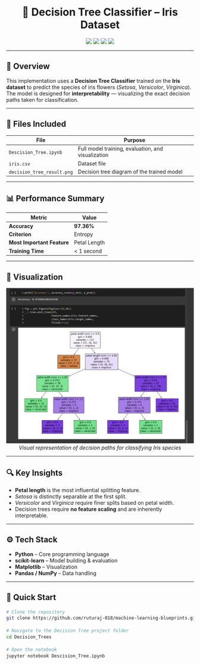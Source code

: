 <h1 align="center">🌳 Decision Tree Classifier – Iris Dataset</h1>

<p align="center">
  <img src="https://img.shields.io/badge/Algorithm-Decision%20Tree-2E8B57?style=for-the-badge&logo=scikitlearn&logoColor=white" />
  <img src="https://img.shields.io/badge/Dataset-Iris-4682B4?style=for-the-badge" />
  <img src="https://img.shields.io/badge/Language-Python-FFD43B?style=for-the-badge&logo=python&logoColor=black" />
  <img src="https://img.shields.io/badge/Accuracy-97.36%25-darkgreen?style=for-the-badge" />
</p>

---

## 🧠 Overview

This implementation uses a **Decision Tree Classifier** trained on the **Iris dataset** to predict the species of iris flowers (*Setosa*, *Versicolor*, *Virginica*).  
The model is designed for **interpretability** — visualizing the exact decision paths taken for classification.

---

## 📂 Files Included

| File | Purpose |
|------|---------|
| `Descision_Tree.ipynb` | Full model training, evaluation, and visualization |
| `iris.csv` | Dataset file |
| `decision_tree_result.png` | Decision tree diagram of the trained model |

---

## 📊 Performance Summary

| Metric | Value |
|--------|-------|
| **Accuracy** | **97.36%** |
| **Criterion** | Entropy |
| **Most Important Feature** | Petal Length |
| **Training Time** | < 1 second |

---

## 🌟 Visualization

<p align="center">
  <img src="decision_tree_result.png" width="600" alt="Decision Tree Visualization">
  <br>
  <em>Visual representation of decision paths for classifying Iris species</em>
</p>

---

## 🔍 Key Insights

- **Petal length** is the most influential splitting feature.
- *Setosa* is distinctly separable at the first split.
- *Versicolor* and *Virginica* require finer splits based on petal width.
- Decision trees require **no feature scaling** and are inherently interpretable.

---

## ⚙️ Tech Stack

- **Python** – Core programming language
- **scikit-learn** – Model building & evaluation
- **Matplotlib** – Visualization
- **Pandas / NumPy** – Data handling

---

## 🚀 Quick Start

```bash
# Clone the repository
git clone https://github.com/ruturaj-018/machine-learning-blueprints.git

# Navigate to the Decision Tree project folder
cd Decision_Trees

# Open the notebook
jupyter notebook Descision_Tree.ipynb
